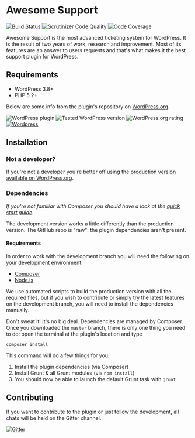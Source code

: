 Awesome Support
==================

[![Build Status](https://travis-ci.org/Awesome-Support/Awesome-Support.svg?branch=master)](https://travis-ci.org/Awesome-Support/Awesome-Support) [![Scrutinizer Code Quality](https://scrutinizer-ci.com/g/Awesome-Support/Awesome-Support/badges/quality-score.png?b=master)](https://scrutinizer-ci.com/g/Awesome-Support/Awesome-Support/?branch=master) [![Code Coverage](https://scrutinizer-ci.com/g/Awesome-Support/Awesome-Support/badges/coverage.png?b=master)](https://scrutinizer-ci.com/g/Awesome-Support/Awesome-Support/?branch=master)

Awesome Support is the most advanced ticketing system for WordPress. It is the result of two years of work, research and improvement. Most of its features are an answer to users requests and that's what makes it the best support plugin for WordPress.

## Requirements

- WordPress 3.8+
- PHP 5.2+

Below are some info from the plugin's repository on [WordPress.org](https://wordpress.org/plugins/awesome-support/).

![WordPress plugin](https://img.shields.io/wordpress/plugin/v/Awesome-Support.svg?style=flat) ![Tested WordPress version](https://img.shields.io/wordpress/v/Awesome-Support.svg?style=flat) ![WordPress.org rating](https://img.shields.io/wordpress/plugin/r/Awesome-Support.svg?style=flat) [![Wordpress](https://img.shields.io/wordpress/plugin/dt/Awesome-Support.svg?style=flat)]()

## Installation

### Not a developer?

If you're not a developer you're better off using the [production version available on WordPress.org](https://wordpress.org/plugins/awesome-support/).

### Dependencies

*If you're not familiar with Composer you should have a look at the [quick start guide](https://getcomposer.org/doc/00-intro.md).*

The development version works a little differently than the production version. The GitHub repo is "raw": the plugin dependencies aren't present.

#### Requirements

In order to work with the development branch you will need the following on your development environment:

- [Composer](https://getcomposer.org)
- [Node.js](http://nodejs.org/)

We use automated scripts to build the production version with all the required files, but if you wish to contribute or simply try the latest features on the development branch, you will need to install the dependencies manually.

Don't sweat it! It's no big deal. Dependencies are managed by Composer. Once you downloaded the `master` branch, there is only one thing you need to do: open the terminal at the plugin's location and type

```
composer install
```

This command will do a few things for you:

1. Install the plugin dependencies (via Composer)
2. Install Grunt & all Grunt modules (via `npm install`)
3. You should now be able to launch the default Grunt task with `grunt`

## Contributing

If you want to contribute to the plugin or just follow the development, all chats will be held on the Gitter channel.

[![Gitter](https://badges.gitter.im/Join%20Chat.svg)](https://gitter.im/ThemeAvenue/Awesome-Support?utm_source=badge&utm_medium=badge&utm_campaign=pr-badge&utm_content=badge)